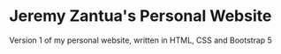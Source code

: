 # Jeremy Zantua's Personal Website

Version 1 of my personal website, written in HTML, CSS and Bootstrap 5
